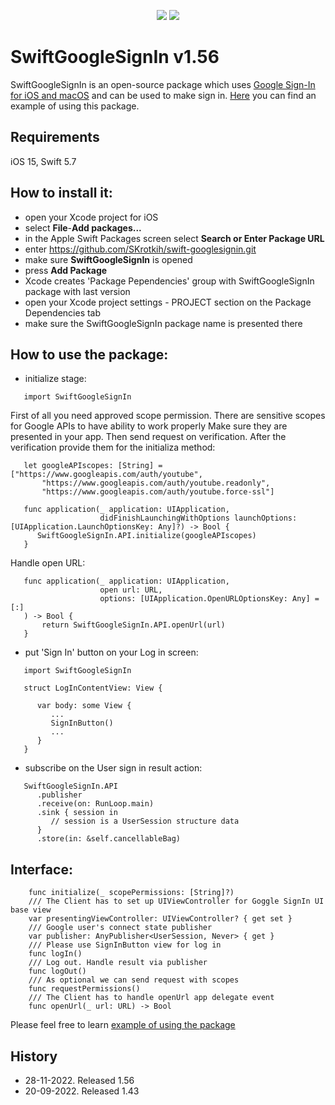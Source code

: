 <p align="center">
  <img src="https://img.shields.io/badge/swift-5.7-orange"/>
  <img src="https://img.shields.io/badge/License-MIT-yellow"/>
</p>

# SwiftGoogleSignIn v1.56

SwiftGoogleSignIn is an open-source package which uses [Google Sign-In for iOS and macOS](https://developers.google.com/identity/sign-in/ios/start) and can be used to make sign in.
[Here](https://github.com/SKrotkih/LiveEvents) you can find an example of using this package.

## Requirements
iOS 15, Swift 5.7

## How to install it:

- open your Xcode project for iOS
- select **File**-**Add packages...**
- in the Apple Swift Packages screen select **Search or Enter Package URL**
- enter https://github.com/SKrotkih/swift-googlesignin.git
- make sure **SwiftGoogleSignIn** is opened
- press **Add Package** 
- Xcode creates 'Package Pependencies' group with SwiftGoogleSignIn package with last version 
- open your Xcode project settings - PROJECT section on the Package Dependencies tab
- make sure the SwiftGoogleSignIn package name is presented there 

## How to use the package:

- initialize stage:

```
   import SwiftGoogleSignIn
```

First of all you need approved scope permission. There are sensitive scopes for Google APIs to have ability to work properly
Make sure they are presented in your app. Then send request on verification. After the verification provide them for the
initializa method:

```
   let googleAPIscopes: [String] = ["https://www.googleapis.com/auth/youtube",
       "https://www.googleapis.com/auth/youtube.readonly",
       "https://www.googleapis.com/auth/youtube.force-ssl"]

   func application(_ application: UIApplication,
                    didFinishLaunchingWithOptions launchOptions: [UIApplication.LaunchOptionsKey: Any]?) -> Bool {
      SwiftGoogleSignIn.API.initialize(googleAPIscopes) 
   }
```
 Handle open URL: 
   
```
   func application(_ application: UIApplication,
                    open url: URL,
                    options: [UIApplication.OpenURLOptionsKey: Any] = [:]
   ) -> Bool {
       return SwiftGoogleSignIn.API.openUrl(url)
   }
```
 
- put 'Sign In' button on your Log in screen:

```
   import SwiftGoogleSignIn

   struct LogInContentView: View {

      var body: some View {
         ...
         SignInButton()
         ...
      }
   }
```
- subscribe on the User sign in result action:
```
   SwiftGoogleSignIn.API
      .publisher
      .receive(on: RunLoop.main)
      .sink { session in
         // session is a UserSession structure data
      }
      .store(in: &self.cancellableBag)
```      

## Interface:

```
    func initialize(_ scopePermissions: [String]?)
    /// The Client has to set up UIViewController for Goggle SignIn UI base view
    var presentingViewController: UIViewController? { get set }
    /// Google user's connect state publisher
    var publisher: AnyPublisher<UserSession, Never> { get }
    /// Please use SignInButton view for log in
    func logIn()
    /// Log out. Handle result via publisher
    func logOut()
    /// As optional we can send request with scopes
    func requestPermissions()
    /// The Client has to handle openUrl app delegate event
    func openUrl(_ url: URL) -> Bool
```

Please feel free to learn [example of using the package](https://github.com/SKrotkih/LiveEvents)

## History

- 28-11-2022. Released 1.56
- 20-09-2022. Released 1.43 
